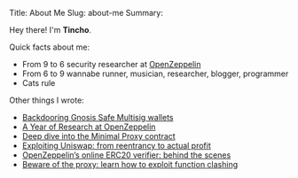 Title: About Me
Slug: about-me
Summary: 

Hey there! I'm **Tincho**.

Quick facts about me:

- From 9 to 6 security researcher at [OpenZeppelin](https://openzeppelin.com/)
- From 6 to 9 wannabe runner, musician, researcher, blogger, programmer
- Cats rule

Other things I wrote:

- [Backdooring Gnosis Safe Multisig wallets](https://blog.openzeppelin.com/backdooring-gnosis-safe-multisig-wallets)
- [A Year of Research at OpenZeppelin](https://blog.openzeppelin.com/a-year-of-research-at-openzeppelin/)
- [Deep dive into the Minimal Proxy contract](https://blog.openzeppelin.com/deep-dive-into-the-minimal-proxy-contract/)
- [Exploiting Uniswap: from reentrancy to actual profit](https://blog.openzeppelin.com/exploiting-uniswap-from-reentrancy-to-actual-profit/)
- [OpenZeppelin’s online ERC20 verifier: behind the scenes](https://forum.openzeppelin.com/t/openzeppelins-online-erc20-verifier-behind-the-scenes/1675)
- [Beware of the proxy: learn how to exploit function clashing](https://forum.openzeppelin.com/t/beware-of-the-proxy-learn-how-to-exploit-function-clashing/1070)
